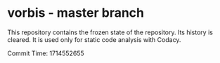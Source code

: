 # vorbis - master branch

This repository contains the frozen state of the repository.
Its history is cleared. It is used only for static code
analysis with Codacy.

Commit Time: 1714552655